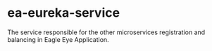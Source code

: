 # ea-eureka-service
The service responsible for the other microservices registration and balancing in Eagle Eye Application.
